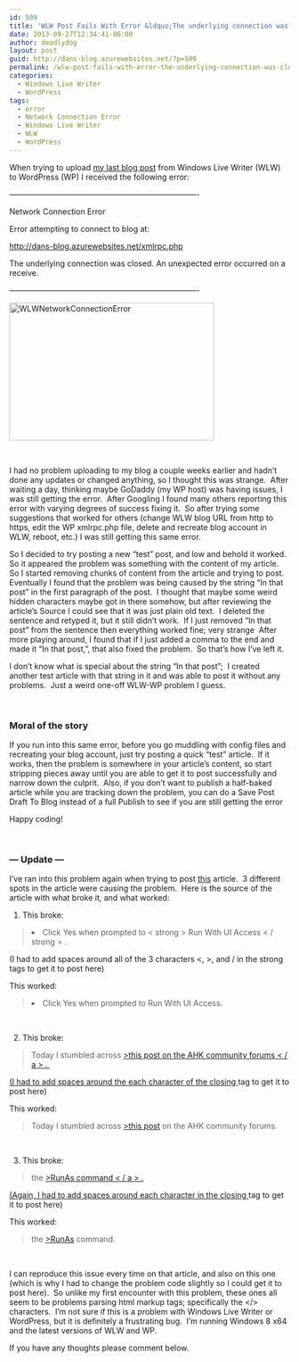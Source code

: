 ```yaml
---
id: 509
title: 'WLW Post Fails With Error &ldquo;The underlying connection was closed: An unexpected error occurred on a receive.&rdquo;'
date: 2013-09-27T12:34:41-06:00
author: deadlydog
layout: post
guid: http://dans-blog.azurewebsites.net/?p=509
permalink: /wlw-post-fails-with-error-the-underlying-connection-was-closed-an-unexpected-error-occurred-on-a-receive/
categories:
  - Windows Live Writer
  - WordPress
tags:
  - error
  - Network Connection Error
  - Windows Live Writer
  - WLW
  - WordPress
---
```

When trying to upload [my last blog post](http://dans-blog.azurewebsites.net/launch-visual-studio-checkin-window-with-a-keystroke/) from Windows Live Writer (WLW) to WordPress (WP) I received the following error:

&#8212;&#8212;&#8212;&#8212;&#8212;&#8212;&#8212;&#8212;&#8212;&#8212;&#8212;&#8212;&#8212;&#8212;&#8212;&#8212;&#8212;&#8212;&#8212;&#8212;&#8212;&#8212;&#8212;&#8212;-

Network Connection Error

Error attempting to connect to blog at:

<http://dans-blog.azurewebsites.net/xmlrpc.php>

The underlying connection was closed. An unexpected error occurred on a receive.

&#8212;&#8212;&#8212;&#8212;&#8212;&#8212;&#8212;&#8212;&#8212;&#8212;&#8212;&#8212;&#8212;&#8212;&#8212;&#8212;&#8212;&#8212;&#8212;&#8212;&#8212;&#8212;&#8212;&#8212;-

[<img title="WLWNetworkConnectionError" style="border-left-width: 0px; border-right-width: 0px; background-image: none; border-bottom-width: 0px; padding-top: 0px; padding-left: 0px; display: inline; padding-right: 0px; border-top-width: 0px" border="0" alt="WLWNetworkConnectionError" src="http://dans-blog.azurewebsites.net/wp-content/uploads/2013/09/WLWNetworkConnectionError_thumb.png" width="368" height="247" />](http://dans-blog.azurewebsites.net/wp-content/uploads/2013/09/WLWNetworkConnectionError.png)

&#160;

I had no problem uploading to my blog a couple weeks earlier and hadn’t done any updates or changed anything, so I thought this was strange.&#160; After waiting a day, thinking maybe GoDaddy (my WP host) was having issues, I was still getting the error.&#160; After Googling I found many others reporting this error with varying degrees of success fixing it.&#160; So after trying some suggestions that worked for others (change WLW blog URL from http to https, edit the WP xmlrpc.php file, delete and recreate blog account in WLW, reboot, etc.) I was still getting this same error.

So I decided to try posting a new “test” post, and low and behold it worked.&#160; So it appeared the problem was something with the content of my article.&#160; So I started removing chunks of content from the article and trying to post.&#160; Eventually I found that the problem was being caused by the string “In that post” in the first paragraph of the post.&#160; I thought that maybe some weird hidden characters maybe got in there somehow, but after reviewing the article’s Source I could see that it was just plain old text.&#160; I deleted the sentence and retyped it, but it still didn’t work.&#160; If I just removed “In that post” from the sentence then everything worked fine; very strange&#160; After more playing around, I found that if I just added a comma to the end and made it “In that post,”, that also fixed the problem.&#160; So that’s how I’ve left it.

I don’t know what is special about the string “In that post”;&#160; I created another test article with that string in it and was able to post it without any problems.&#160; Just a weird one-off WLW-WP problem I guess.

&#160;

### Moral of the story

If you run into this same error, before you go muddling with config files and recreating your blog account, just try posting a quick “test” article.&#160; If it works, then the problem is somewhere in your article’s content, so start stripping pieces away until you are able to get it to post successfully and narrow down the culprit.&#160; Also, if you don’t want to publish a half-baked article while you are tracking down the problem, you can do a Save Post Draft To Blog instead of a full Publish to see if you are still getting the error

Happy coding!

&#160;

### &#8212; Update &#8212;

I’ve ran into this problem again when trying to post [this](http://dans-blog.azurewebsites.net/get-autohotkey-to-interact-with-admin-windows-without-running-ahk-script-as-admin/) article.&#160; 3 different spots in the article were causing the problem.&#160; Here is the source of the article with what broke it, and what worked:

1. This broke:

> <li>Click Yes when prompted to < strong > Run With UI Access < / strong > . </li>

(I had to add spaces around all of the 3 characters <, >, and / in the strong tags to get it to post here)

This worked:

> <li>Click Yes when prompted to Run With UI Access.</li>

&#160;

2. This broke:

> <p>Today I stumbled across <a href="<http://www.autohotkey.com/board/topic/70449-enable-interaction-with-administrative-programs/">>this post on the AHK community forums < / a > .&#160;

(I had to add spaces around the each character of the closing </a> tag to get it to post here)

This worked:

> <p>Today I stumbled across <a href="<http://www.autohotkey.com/board/topic/70449-enable-interaction-with-administrative-programs/">>this post</a> on the AHK community forums.&#160;

&#160;

3. This broke:

> the <a href="<http://www.autohotkey.com/docs/commands/RunAs.htm">>RunAs command < / a > .</p>

(Again, I had to add spaces around each character in the closing </a> tag to get it to post here)

This worked:

> the <a href="<http://www.autohotkey.com/docs/commands/RunAs.htm">>RunAs</a> command.</p>

&#160;

I can reproduce this issue every time on that article, and also on this one (which is why I had to change the problem code slightly so I could get it to post here).&#160; So unlike my first encounter with this problem, these ones all seem to be problems parsing html markup tags; specifically the </> characters.&#160; I’m not sure if this is a problem with Windows Live Writer or WordPress, but it is definitely a frustrating bug.&#160; I’m running Windows 8 x64 and the latest versions of WLW and WP.

If you have any thoughts please comment below.